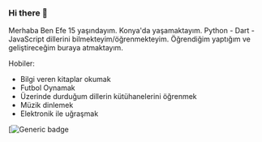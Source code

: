 ### Hi there 👋

Merhaba Ben Efe 15 yaşındayım. Konya'da yaşamaktayım. Python - Dart - JavaScript dillerini bilmekteyim/öğrenmekteyim.
Öğrendiğim yaptığım ve geliştireceğim buraya atmaktayım.

Hobiler:
  - Bilgi veren kitaplar okumak
  - Futbol Oynamak
  - Üzerinde durduğum dillerin kütühanelerini öğrenmek
  - Müzik dinlemek
  - Elektronik ile uğraşmak

[![Generic badge](https://img.shields.io/badge/Dil%20Say%C4%B1s%C4%B1-3-yellow)

